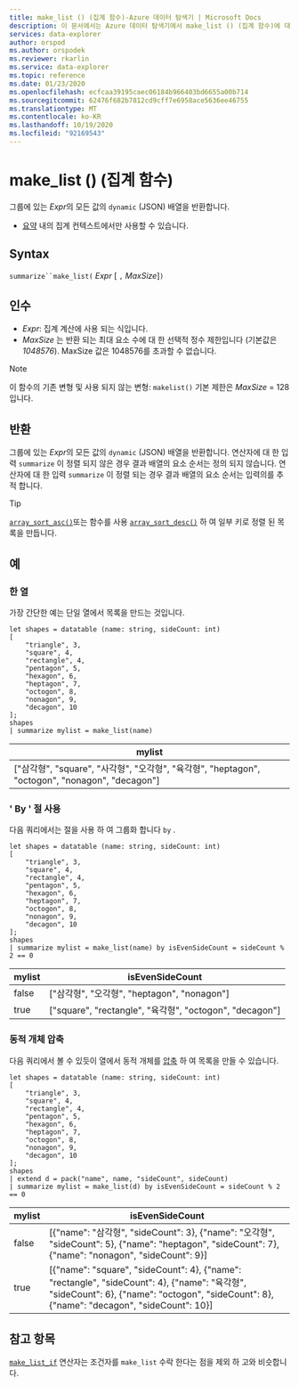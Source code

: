```yaml
---
title: make_list () (집계 함수)-Azure 데이터 탐색기 | Microsoft Docs
description: 이 문서에서는 Azure 데이터 탐색기에서 make_list () (집계 함수)에 대해 설명 합니다.
services: data-explorer
author: orspod
ms.author: orspodek
ms.reviewer: rkarlin
ms.service: data-explorer
ms.topic: reference
ms.date: 01/23/2020
ms.openlocfilehash: ecfcaa39195caec06184b966403bd6655a00b714
ms.sourcegitcommit: 62476f682b7812cd9cff7e6958ace5636ee46755
ms.translationtype: MT
ms.contentlocale: ko-KR
ms.lasthandoff: 10/19/2020
ms.locfileid: "92169543"
---
```

# <a name="make_list-aggregation-function"></a>make_list () (집계 함수)

그룹에 있는 *Expr*의 모든 값의 `dynamic` (JSON) 배열을 반환합니다.

* [요약](summarizeoperator.md) 내의 집계 컨텍스트에서만 사용할 수 있습니다.

## <a name="syntax"></a>Syntax

`summarize``make_list(` *Expr* [ `,` *MaxSize*]`)`

## <a name="arguments"></a>인수

* *Expr*: 집계 계산에 사용 되는 식입니다.
* *MaxSize* 는 반환 되는 최대 요소 수에 대 한 선택적 정수 제한입니다 (기본값은 *1048576*). MaxSize 값은 1048576를 초과할 수 없습니다.

> [!NOTE]
> 이 함수의 기존 변형 및 사용 되지 않는 변형: `makelist()` 기본 제한은 *MaxSize* = 128입니다.

## <a name="returns"></a>반환

그룹에 있는 *Expr*의 모든 값의 `dynamic` (JSON) 배열을 반환합니다.
연산자에 대 한 입력 `summarize` 이 정렬 되지 않은 경우 결과 배열의 요소 순서는 정의 되지 않습니다.
연산자에 대 한 입력 `summarize` 이 정렬 되는 경우 결과 배열의 요소 순서는 입력의를 추적 합니다.

> [!TIP]
> [`array_sort_asc()`](./arraysortascfunction.md)또는 함수를 사용 [`array_sort_desc()`](./arraysortdescfunction.md) 하 여 일부 키로 정렬 된 목록을 만듭니다.

## <a name="examples"></a>예

### <a name="one-column"></a>한 열

가장 간단한 예는 단일 열에서 목록을 만드는 것입니다.

```kusto
let shapes = datatable (name: string, sideCount: int)
[
    "triangle", 3,
    "square", 4,
    "rectangle", 4,
    "pentagon", 5,
    "hexagon", 6,
    "heptagon", 7,
    "octogon", 8,
    "nonagon", 9,
    "decagon", 10
];
shapes
| summarize mylist = make_list(name)
```

|mylist|
|---|
|["삼각형", "square", "사각형", "오각형", "육각형", "heptagon", "octogon", "nonagon", "decagon"]|

### <a name="using-the-by-clause"></a>' By ' 절 사용

다음 쿼리에서는 절을 사용 하 여 그룹화 합니다 `by` .

```kusto
let shapes = datatable (name: string, sideCount: int)
[
    "triangle", 3,
    "square", 4,
    "rectangle", 4,
    "pentagon", 5,
    "hexagon", 6,
    "heptagon", 7,
    "octogon", 8,
    "nonagon", 9,
    "decagon", 10
];
shapes
| summarize mylist = make_list(name) by isEvenSideCount = sideCount % 2 == 0
```

|mylist|isEvenSideCount|
|---|---|
|false|["삼각형", "오각형", "heptagon", "nonagon"]|
|true|["square", "rectangle", "육각형", "octogon", "decagon"]|

### <a name="packing-a-dynamic-object"></a>동적 개체 압축

다음 쿼리에서 볼 수 있듯이 열에서 동적 개체를 [압축](./packfunction.md) 하 여 목록을 만들 수 있습니다.

```kusto
let shapes = datatable (name: string, sideCount: int)
[
    "triangle", 3,
    "square", 4,
    "rectangle", 4,
    "pentagon", 5,
    "hexagon", 6,
    "heptagon", 7,
    "octogon", 8,
    "nonagon", 9,
    "decagon", 10
];
shapes
| extend d = pack("name", name, "sideCount", sideCount)
| summarize mylist = make_list(d) by isEvenSideCount = sideCount % 2 == 0
```

|mylist|isEvenSideCount|
|---|---|
|false|[{"name": "삼각형", "sideCount": 3}, {"name": "오각형", "sideCount": 5}, {"name": "heptagon", "sideCount": 7}, {"name": "nonagon", "sideCount": 9}]|
|true|[{"name": "square", "sideCount": 4}, {"name": "rectangle", "sideCount": 4}, {"name": "육각형", "sideCount": 6}, {"name": "octogon", "sideCount": 8}, {"name": "decagon", "sideCount": 10}]|

## <a name="see-also"></a>참고 항목

[`make_list_if`](./makelistif-aggfunction.md) 연산자는 조건자를 `make_list` 수락 한다는 점을 제외 하 고와 비슷합니다.
